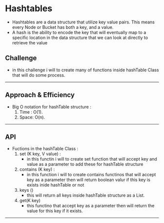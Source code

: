 # Hashtables

* Hashtables are a data structure that utilize key value pairs. This means every Node or Bucket has both a key, and a value.
* A hash is the ability to encode the key that will eventually map to a specific location in the data structure that we can look at directly to retrieve the value

## Challenge

* in this challenge i will to create many of functions inside hashTable Class that will do some process.

___

## Approach & Efficiency

* Big O notation for hashTable structure :
    1. Time : O(1).
    2. Space: O(n).

___

## API

* Fuctions in the hashTable Class :
    1. set (K key, V value) :
        * in this functin i will to create set function that will accept key and value as a parameter to add these for hashTable structure
    2. contains (K key) :
        * in this function i will to create contains functinos that will accept key as a parameter then will return boolean valur if this key is exists inide hashTable or not
    3. keys ()
        * this will return all keys inside hashTable structure as a List.
    4. get(K key)
        * this functino that accept key as a parameter then will return the value for this key if it exists.

___
